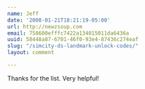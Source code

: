 ```yaml
---
name: Jeff
date: '2008-01-21T18:21:19-05:00'
url: http://newzsoup.com
email: 758600efffc7422a134015011da6436a
uuid: 58448a87-6701-46f0-93e4-87436c274eaf
slug: "/simcity-ds-landmark-unlock-codes/"
layout: comment

---
```


Thanks for the list. Very helpful!
